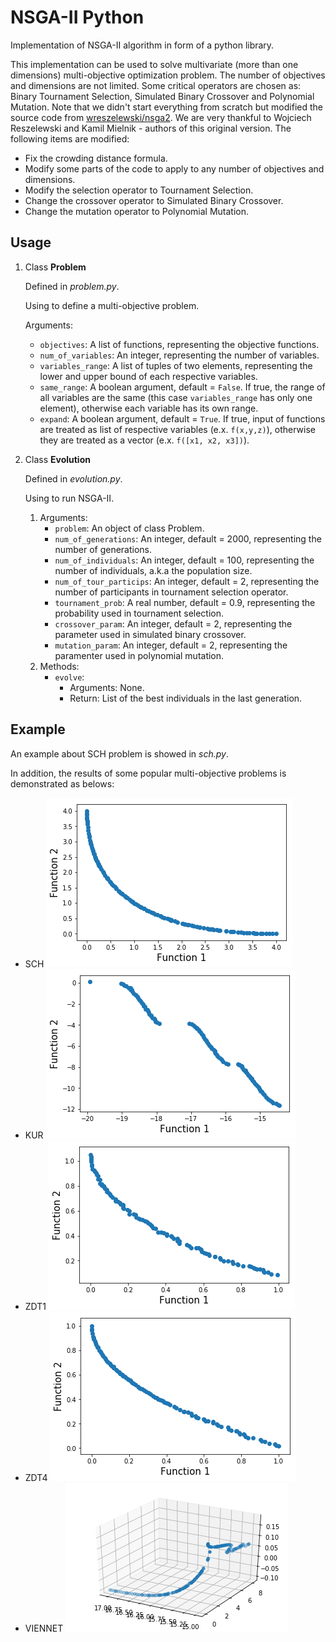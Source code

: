 # NSGA-II Python
Implementation of NSGA-II algorithm in form of a python library.

This implementation can be used to solve multivariate (more than one dimensions) multi-objective optimization problem. The number of objectives and dimensions are not limited. Some critical operators are chosen as: Binary Tournament Selection, Simulated Binary Crossover and Polynomial Mutation. Note that we didn't start everything from scratch but modified the source code from [wreszelewski/nsga2](https://github.com/wreszelewski/nsga2). We are very thankful to Wojciech Reszelewski and Kamil Mielnik - authors of this original version. The following items are modified:
* Fix the crowding distance formula.
* Modify some parts of the code to apply to any number of objectives and dimensions.
* Modify the selection operator to Tournament Selection.
* Change the crossover operator to Simulated Binary Crossover.
* Change the mutation operator to Polynomial Mutation.

## Usage
1. Class **Problem**

    Defined in _problem.py_.

    Using to define a multi-objective problem.

    Arguments:
    * `objectives`: A list of functions, representing the objective functions.
    * `num_of_variables`: An integer, representing the number of variables.
    * `variables_range`: A list of tuples of two elements, representing the lower and upper bound of each respective variables.
    * `same_range`: A boolean argument, default = `False`. If true, the range of all variables are the same (this case `variables_range` has only one element), otherwise each variable has its own range.
    * `expand`: A boolean argument, default = `True`. If true, input of functions are treated as list of respective variables (e.x. `f(x,y,z)`), otherwise they are treated as a vector (e.x. `f([x1, x2, x3])`).

2. Class **Evolution**

    Defined in _evolution.py_.

    Using to run NSGA-II.

    1. Arguments:
        * `problem`: An object of class Problem.
        * `num_of_generations`: An integer, default = 2000, representing the number of generations.
        * `num_of_individuals`: An integer, default = 100, representing the number of individuals, a.k.a the population size.    
        * `num_of_tour_particips`: An integer, default = 2, representing the number of participants in tournament selection operator.
        * `tournament_prob`: A real number, default = 0.9, representing the probability used in tournament selection.
        * `crossover_param`: An integer, default = 2, representing the parameter used in simulated binary crossover.
        * `mutation_param`: An integer, default = 2, representing the paramenter used in polynomial mutation.
    2. Methods:
        * `evolve`:
            * Arguments: None.
            * Return: List of the best individuals in the last generation.

## Example
An example about SCH problem is showed in _sch.py_.

In addition, the results of some popular multi-objective problems is demonstrated as belows:

* SCH ![SCH](pic/SCH.png)
* KUR ![KUR](pic/KUR.png)
* ZDT1 ![ZDT1](pic/ZDT1.png)
* ZDT4 ![ZDT4](pic/ZDT4.png)
* VIENNET ![VIENNET](pic/VIENNET.png)
